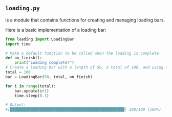 `loading.py`
-------------
is a module that contains functions for creating and managing loading bars.

Here is a basic implementation of a loading bar:

```python
from loading import LoadingBar
import time

# Make a default function to be called when the loading is complete
def on_finish():
    print("Loading complete!")
# Create a loading bar with a length of 50, a total of 100, and using the default characters
total = 100
bar = LoadingBar(50, total, on_finish)

for i in range(total):
    bar.update(i+1)
    time.sleep(0.1)

# Output:
#[██████████████████████████████████████████████████] 100/100 (100%)
```
